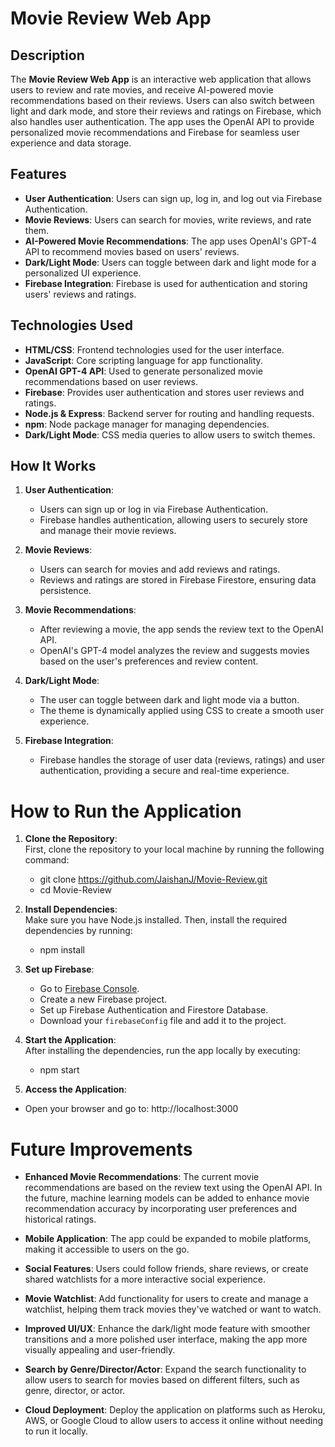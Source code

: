 # Movie Review Web App

## Description

The **Movie Review Web App** is an interactive web application that allows users to review and rate movies, and receive AI-powered movie recommendations based on their reviews. Users can also switch between light and dark mode, and store their reviews and ratings on Firebase, which also handles user authentication. The app uses the OpenAI API to provide personalized movie recommendations and Firebase for seamless user experience and data storage.

## Features

- **User Authentication**: Users can sign up, log in, and log out via Firebase Authentication.
- **Movie Reviews**: Users can search for movies, write reviews, and rate them.
- **AI-Powered Movie Recommendations**: The app uses OpenAI's GPT-4 API to recommend movies based on users' reviews.
- **Dark/Light Mode**: Users can toggle between dark and light mode for a personalized UI experience.
- **Firebase Integration**: Firebase is used for authentication and storing users' reviews and ratings.

## Technologies Used

- **HTML/CSS**: Frontend technologies used for the user interface.
- **JavaScript**: Core scripting language for app functionality.
- **OpenAI GPT-4 API**: Used to generate personalized movie recommendations based on user reviews.
- **Firebase**: Provides user authentication and stores user reviews and ratings.
- **Node.js & Express**: Backend server for routing and handling requests.
- **npm**: Node package manager for managing dependencies.
- **Dark/Light Mode**: CSS media queries to allow users to switch themes.

## How It Works

1. **User Authentication**: 
   - Users can sign up or log in via Firebase Authentication.
   - Firebase handles authentication, allowing users to securely store and manage their movie reviews.
   
2. **Movie Reviews**:
   - Users can search for movies and add reviews and ratings.
   - Reviews and ratings are stored in Firebase Firestore, ensuring data persistence.

3. **Movie Recommendations**:
   - After reviewing a movie, the app sends the review text to the OpenAI API.
   - OpenAI's GPT-4 model analyzes the review and suggests movies based on the user's preferences and review content.

4. **Dark/Light Mode**:
   - The user can toggle between dark and light mode via a button.
   - The theme is dynamically applied using CSS to create a smooth user experience.

5. **Firebase Integration**:
   - Firebase handles the storage of user data (reviews, ratings) and user authentication, providing a secure and real-time experience.

# How to Run the Application

1. **Clone the Repository**:  
   First, clone the repository to your local machine by running the following command:
   - git clone https://github.com/JaishanJ/Movie-Review.git
   - cd Movie-Review

2. **Install Dependencies**:  
   Make sure you have Node.js installed. Then, install the required dependencies by running:
   - npm install

3. **Set up Firebase**:  
   - Go to [Firebase Console](https://console.firebase.google.com/).
   - Create a new Firebase project.
   - Set up Firebase Authentication and Firestore Database.
   - Download your `firebaseConfig` file and add it to the project.

4. **Start the Application**:  
   After installing the dependencies, run the app locally by executing:
   - npm start
     
5. **Access the Application**:  
- Open your browser and go to: http://localhost:3000

# Future Improvements

- **Enhanced Movie Recommendations**: The current movie recommendations are based on the review text using the OpenAI API. In the future, machine learning models can be added to enhance movie recommendation accuracy by incorporating user preferences and historical ratings.

- **Mobile Application**: The app could be expanded to mobile platforms, making it accessible to users on the go.

- **Social Features**: Users could follow friends, share reviews, or create shared watchlists for a more interactive social experience.

- **Movie Watchlist**: Add functionality for users to create and manage a watchlist, helping them track movies they've watched or want to watch.

- **Improved UI/UX**: Enhance the dark/light mode feature with smoother transitions and a more polished user interface, making the app more visually appealing and user-friendly.

- **Search by Genre/Director/Actor**: Expand the search functionality to allow users to search for movies based on different filters, such as genre, director, or actor.

- **Cloud Deployment**: Deploy the application on platforms such as Heroku, AWS, or Google Cloud to allow users to access it online without needing to run it locally.



